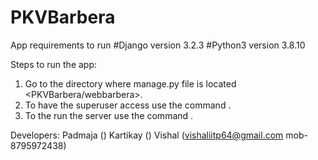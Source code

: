 # PKVBarbera

App requirements to run
#Django version 3.2.3   #Python3 version 3.8.10  

Steps to run the app:
1. Go to the directory where manage.py file is located <PKVBarbera/webbarbera>.
2. To have the superuser access use the command <python3 manage.py createsuperuser>.
3. To the run the server use the command <python3 manage.py runserver>.
  
  
  
  
  Developers:
  Padmaja ()
  Kartikay ()
  Vishal (vishaliitp64@gmail.com mob-8795972438) 
  
